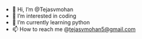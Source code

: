 - 👋 Hi, I’m @Tejasvmohan
- 👀 I’m interested in coding
- 🌱 I’m currently learning python
- 📫 How to reach me @tejasvmohan5@gmail.com

<!---
Tejasvmohan/Tejasvmohan is a ✨ special ✨ repository because its `README.md` (this file) appears on your GitHub profile.
You can click the Preview link to take a look at your changes.
--->
